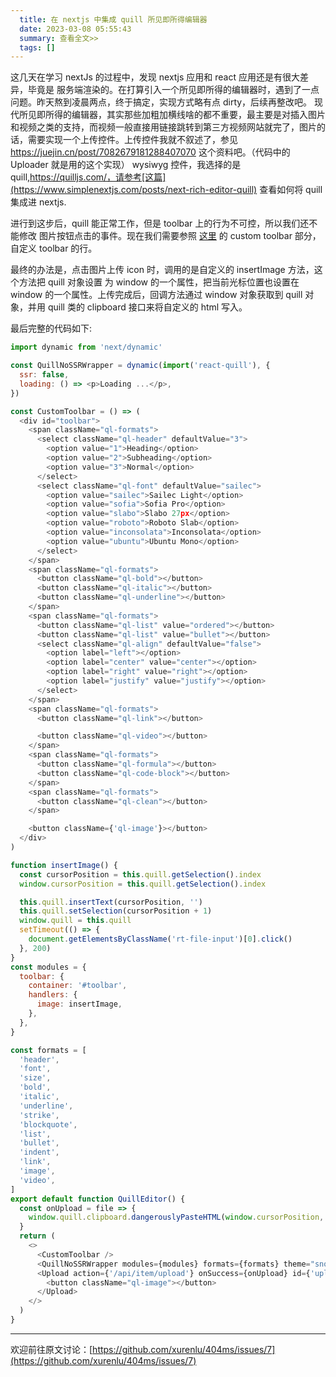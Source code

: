 ```yaml
---
  title: 在 nextjs 中集成 quill 所见即所得编辑器
  date: 2023-03-08 05:55:43
  summary: 查看全文>>
  tags: []
---
```


这几天在学习 nextJs 的过程中，发现 nextjs 应用和 react 应用还是有很大差异，毕竟是 服务端渲染的。在打算引入一个所见即所得的编辑器时，遇到了一点问题。昨天熬到凌晨两点，终于搞定，实现方式略有点 dirty，后续再整改吧。
现代所见即所得的编辑器，其实那些加粗加横线啥的都不重要，最主要是对插入图片和视频之类的支持，而视频一般直接用链接跳转到第三方视频网站就完了，图片的话，需要实现一个上传控件。上传控件我就不叙述了，参见 https://juejin.cn/post/7082679181288407070 这个资料吧。（代码中的 Uploader 就是用的这个实现）
wysiwyg 控件，我选择的是 quill,https://quilljs.com/，请参考[这篇](https://www.simplenextjs.com/posts/next-rich-editor-quill) 查看如何将 quill 集成进 nextjs.

进行到这步后，quill 能正常工作，但是 toolbar 上的行为不可控，所以我们还不能修改 图片按钮点击的事件。现在我们需要参照 [这里](https://github.com/zenoamaro/react-quill#custom-toolbar) 的 custom toolbar 部分，自定义 toolbar 的行。

最终的办法是，点击图片上传 icon 时，调用的是自定义的 insertImage 方法，这个方法把 quill 对象设置 为 window 的一个属性，把当前光标位置也设置在 window 的一个属性。上传完成后，回调方法通过 window 对象获取到 quill 对象，并用 quill 类的 clipboard 接口来将自定义的 html 写入。

最后完整的代码如下:

```javascript
import dynamic from 'next/dynamic'

const QuillNoSSRWrapper = dynamic(import('react-quill'), {
  ssr: false,
  loading: () => <p>Loading ...</p>,
})

const CustomToolbar = () => (
  <div id="toolbar">
    <span className="ql-formats">
      <select className="ql-header" defaultValue="3">
        <option value="1">Heading</option>
        <option value="2">Subheading</option>
        <option value="3">Normal</option>
      </select>
      <select className="ql-font" defaultValue="sailec">
        <option value="sailec">Sailec Light</option>
        <option value="sofia">Sofia Pro</option>
        <option value="slabo">Slabo 27px</option>
        <option value="roboto">Roboto Slab</option>
        <option value="inconsolata">Inconsolata</option>
        <option value="ubuntu">Ubuntu Mono</option>
      </select>
    </span>
    <span className="ql-formats">
      <button className="ql-bold"></button>
      <button className="ql-italic"></button>
      <button className="ql-underline"></button>
    </span>
    <span className="ql-formats">
      <button className="ql-list" value="ordered"></button>
      <button className="ql-list" value="bullet"></button>
      <select className="ql-align" defaultValue="false">
        <option label="left"></option>
        <option label="center" value="center"></option>
        <option label="right" value="right"></option>
        <option label="justify" value="justify"></option>
      </select>
    </span>
    <span className="ql-formats">
      <button className="ql-link"></button>

      <button className="ql-video"></button>
    </span>
    <span className="ql-formats">
      <button className="ql-formula"></button>
      <button className="ql-code-block"></button>
    </span>
    <span className="ql-formats">
      <button className="ql-clean"></button>
    </span>

    <button className={'ql-image'}></button>
  </div>
)

function insertImage() {
  const cursorPosition = this.quill.getSelection().index
  window.cursorPosition = this.quill.getSelection().index

  this.quill.insertText(cursorPosition, '')
  this.quill.setSelection(cursorPosition + 1)
  window.quill = this.quill
  setTimeout(() => {
    document.getElementsByClassName('rt-file-input')[0].click()
  }, 200)
}
const modules = {
  toolbar: {
    container: '#toolbar',
    handlers: {
      image: insertImage,
    },
  },
}

const formats = [
  'header',
  'font',
  'size',
  'bold',
  'italic',
  'underline',
  'strike',
  'blockquote',
  'list',
  'bullet',
  'indent',
  'link',
  'image',
  'video',
]
export default function QuillEditor() {
  const onUpload = file => {
    window.quill.clipboard.dangerouslyPasteHTML(window.cursorPosition, "<img src='" + file.data + "'/>")
  }
  return (
    <>
      <CustomToolbar />
      <QuillNoSSRWrapper modules={modules} formats={formats} theme="snow" />
      <Upload action={'/api/item/upload'} onSuccess={onUpload} id={'uploader'} className={'xup-uploader'}>
        <button className="ql-image"></button>
      </Upload>
    </>
  )
}
```

---

欢迎前往原文讨论：[https://github.com/xurenlu/404ms/issues/7](https://github.com/xurenlu/404ms/issues/7)

